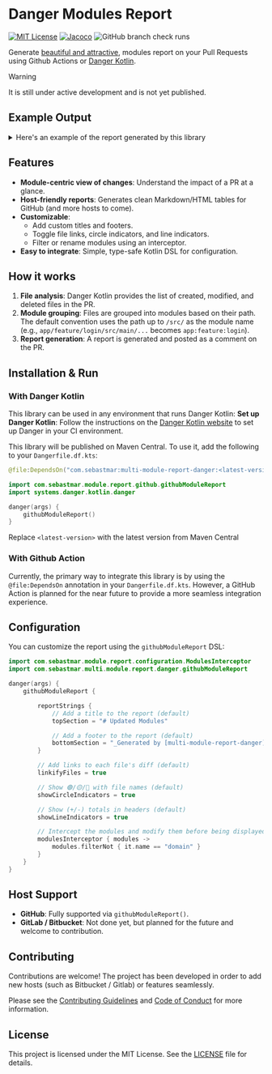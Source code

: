 # Danger Modules Report

[![MIT License](https://img.shields.io/badge/License-MIT-blue.svg)](LICENSE)
[![Jacoco](https://img.shields.io/endpoint?url=https://raw.githubusercontent.com/SebVay/CI-CD-Badges/refs/heads/main/Multi-Module-Report/badges/coverage.json)](https://sebvay.github.io/CI-CD-Badges/Multi-Module-Report/)
![GitHub branch check runs](https://img.shields.io/github/check-runs/SebVay/Multi-Module-Report/main)

Generate [beautiful and attractive](https://github.com/SebVay/Multi-Module-Report/pull/1), modules report 
on your Pull Requests using Github Actions or [Danger Kotlin](https://danger.systems/kotlin/).

> [!WARNING]
> It is still under active development and is not yet published.

## Example Output

<details>
  <summary>Here's an example of the report generated by this library</summary>
  <img width="1403" height="976" alt="Capture d'écran 2025-08-21 221936" src="https://github.com/user-attachments/assets/5de3d71b-25fa-48b4-84cc-ddade653d184" />
</details>  

## Features

- **Module-centric view of changes**: Understand the impact of a PR at a glance.
- **Host-friendly reports**: Generates clean Markdown/HTML tables for GitHub (and more hosts to come).
- **Customizable**:
    - Add custom titles and footers.
    - Toggle file links, circle indicators, and line indicators.
    - Filter or rename modules using an interceptor.
- **Easy to integrate**: Simple, type-safe Kotlin DSL for configuration.

## How it works

1. **File analysis**: Danger Kotlin provides the list of created, modified, and deleted files in the PR.
2. **Module grouping**: Files are grouped into modules based on their path. The default convention uses the path up to `/src/` as the module name (e.g., `app/feature/login/src/main/...` becomes `app:feature:login`).
3. **Report generation**: A report is generated and posted as a comment on the PR.

## Installation & Run

### With Danger Kotlin

This library can be used in any environment that runs Danger Kotlin:
**Set up Danger Kotlin**: Follow the instructions on the [Danger Kotlin website](https://danger.systems/kotlin/) to set
up Danger in your CI environment.

This library will be published on Maven Central. To use it, add the following to your `Dangerfile.df.kts`:

```kotlin
@file:DependsOn("com.sebastmar:multi-module-report-danger:<latest-version>")

import com.sebastmar.module.report.github.githubModuleReport
import systems.danger.kotlin.danger

danger(args) {
    githubModuleReport()
}
```

Replace `<latest-version>` with the latest version from Maven Central

### With Github Action

Currently, the primary way to integrate this library is by using the `@file:DependsOn` annotation in your `Dangerfile.df.kts`. 
However, a GitHub Action is planned for the near future to provide a more seamless integration experience.


## Configuration

You can customize the report using the `githubModuleReport` DSL:

```kotlin
import com.sebastmar.module.report.configuration.ModulesInterceptor
import com.sebastmar.multi.module.report.danger.githubModuleReport

danger(args) {
    githubModuleReport {

        reportStrings {
            // Add a title to the report (default)
            topSection = "# Updated Modules"

            // Add a footer to the report (default)
            bottomSection = "_Generated by [multi-module-report-danger](https://github.com/SebVay/Multi-Module-Report)_"            
        }

        // Add links to each file's diff (default)
        linkifyFiles = true

        // Show 🟢/🟡/🔴 with file names (default)
        showCircleIndicators = true

        // Show (+/-) totals in headers (default)
        showLineIndicators = true

        // Intercept the modules and modify them before being displayed on the UI (default: NoOpModulesInterceptor)
        modulesInterceptor { modules ->
            modules.filterNot { it.name == "domain" }
        }
    }
}
```

## Host Support

- **GitHub**: Fully supported via `githubModuleReport()`.
- **GitLab / Bitbucket**: Not done yet, but planned for the future and welcome to contribution.

## Contributing

Contributions are welcome!
The project has been developed in order to add new hosts (such as Bitbucket / Gitlab) or features seamlessly.

Please see the [Contributing Guidelines](CONTRIBUTING.md) and [Code of Conduct](CODE_OF_CONDUCT.md) for more
information.

## License

This project is licensed under the MIT License. See the [LICENSE](LICENSE) file for details.
